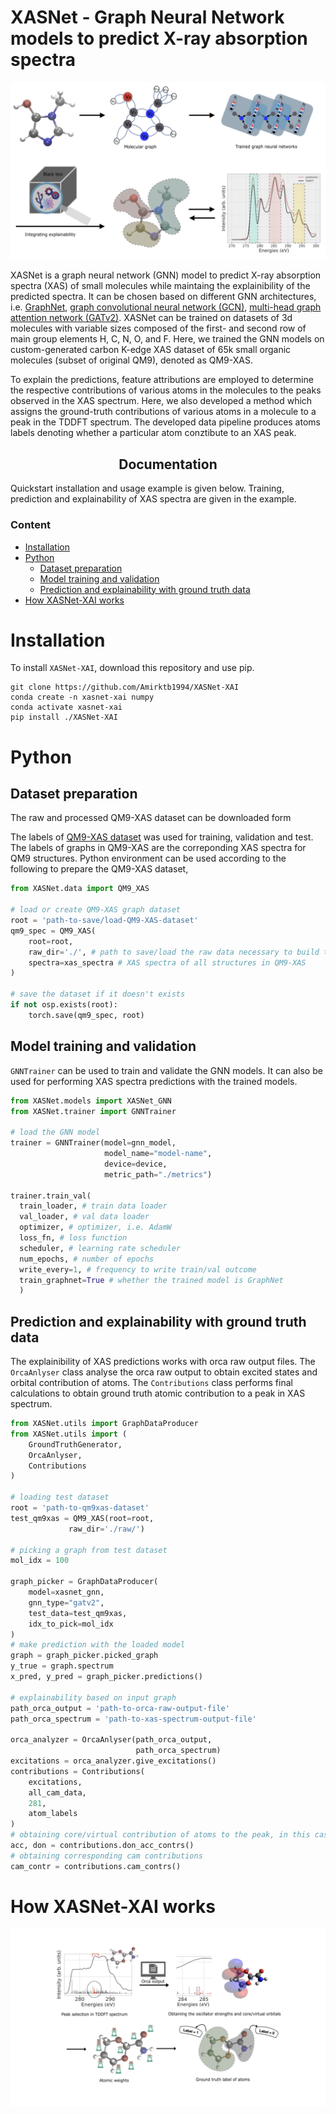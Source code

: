 # XASNet - Graph Neural Network models to predict X-ray absorption spectra

![generated molecules](./images/XASNet.png)

XASNet is a graph neural network (GNN) model to predict X-ray absorption spectra (XAS) of small molecules while maintaing the explainibility of the predicted spectra. It can be chosen based on different GNN architectures, i.e. [GraphNet](https://arxiv.org/abs/1806.01261), [graph convolutional neural network (GCN)](https://arxiv.org/abs/1509.09292), [multi-head graph attention network (GATv2)](https://arxiv.org/abs/1710.10903). XASNet can be trained on datasets of 3d molecules with variable sizes composed of the first- and second row of main group elements H, C, N, O, and F. Here, we trained the GNN models on custom-generated carbon K-edge XAS dataset of 65k small organic molecules (subset of original QM9), denoted as QM9-XAS. 

To explain the predictions, feature attributions are employed to determine the respective contributions of various atoms in the molecules to the peaks observed in the XAS spectrum. Here, we also developed a method which assigns the ground-truth contributions of various atoms in a molecule to a peak in the TDDFT spectrum. The developed data pipeline produces atoms labels denoting whether a particular atom conztibute to an XAS peak.


## <div align="center">Documentation</div>

Quickstart installation and usage example is given below. Training, prediction and explainability of XAS spectra are given in the example.  


### Content

+ [Installation](/README.md#installation)
+ [Python](/README.md#Python)
  + [Dataset preparation](/README.md#dataset-preparation)
  + [Model training and validation](/README.md#model-training)
  + [Prediction and explainability with ground truth data](/README.md#prediction-and-explainability-with-ground-truth-data)
+ [How XASNet-XAI works](/README.md#how-xasnet-xai-works)

# Installation

To install `XASNet-XAI`, download this repository and use pip.

```
git clone https://github.com/Amirktb1994/XASNet-XAI
conda create -n xasnet-xai numpy
conda activate xasnet-xai
pip install ./XASNet-XAI
```

# Python

## Dataset preparation

The raw and processed QM9-XAS dataset can be downloaded form 

The labels of [QM9-XAS dataset](https://doi.org/10.5281/zenodo.8276902) was used for training, validation and test. The labels of graphs in QM9-XAS are the correponding XAS spectra for QM9 structures. Python environment can be used according to the following to prepare the QM9-XAS dataset, 

```python
from XASNet.data import QM9_XAS

# load or create QM9-XAS graph dataset
root = 'path-to-save/load-QM9-XAS-dataset' 
qm9_spec = QM9_XAS(
    root=root,
    raw_dir='./', # path to save/load the raw data necessary to build the graph dataset
    spectra=xas_spectra # XAS spectra of all structures in QM9-XAS
)

# save the dataset if it doesn't exists
if not osp.exists(root):
    torch.save(qm9_spec, root)

```

## Model training and validation

`GNNTrainer` can be used to train and validate the GNN models. It can also be used for performing XAS spectra predictions with the trained models.

```python
from XASNet.models import XASNet_GNN
from XASNet.trainer import GNNTrainer

# load the GNN model
trainer = GNNTrainer(model=gnn_model, 
                     model_name="model-name",
                     device=device,
                     metric_path="./metrics")

trainer.train_val(
  train_loader, # train data loader 
  val_loader, # val data loader
  optimizer, # optimizer, i.e. AdamW
  loss_fn, # loss function
  scheduler, # learning rate scheduler  
  num_epochs, # number of epochs
  write_every=1, # frequency to write train/val outcome
  train_graphnet=True # whether the trained model is GraphNet
  )
```

## Prediction and explainability with ground truth data

The explainibility of XAS predictions works with orca raw output files. The `OrcaAnlyser` class analyse the orca raw output to obtain excited states and orbital contribution of atoms. The `Contributions` class performs final calculations to obtain ground truth atomic contribution to a peak in XAS spectrum.

```python
from XASNet.utils import GraphDataProducer
from XASNet.utils import (
    GroundTruthGenerator,
    OrcaAnlyser,
    Contributions
)

# loading test dataset
root = 'path-to-qm9xas-dataset'
test_qm9xas = QM9_XAS(root=root,
             raw_dir='./raw/')

# picking a graph from test dataset
mol_idx = 100

graph_picker = GraphDataProducer(
    model=xasnet_gnn,
    gnn_type="gatv2",
    test_data=test_qm9xas,
    idx_to_pick=mol_idx
)
# make prediction with the loaded model 
graph = graph_picker.picked_graph
y_true = graph.spectrum
x_pred, y_pred = graph_picker.predictions()

# explainability based on input graph 
path_orca_output = 'path-to-orca-raw-output-file'
path_orca_spectrum = 'path-to-xas-spectrum-output-file'

orca_analyzer = OrcaAnlyser(path_orca_output,
                            path_orca_spectrum)
excitations = orca_analyzer.give_excitations()
contributions = Contributions(
    excitations, 
    all_cam_data, 
    281, 
    atom_labels
)
# obtaining core/virtual contribution of atoms to the peak, in this case 281 eV
acc, don = contributions.don_acc_contrs()
# obtaining corresponding cam contributions 
cam_contr = contributions.cam_contrs()

```

# How XASNet-XAI works

![How XASNet-XAI works](./images/ground_truth.png)